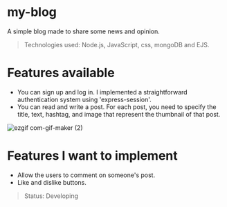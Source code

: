 # my-blog

A simple blog made to share some news and opinion.

> Technologies used: Node.js, JavaScript, css, mongoDB and EJS.

# Features available

* You can sign up and log in. I implemented a straightforward authentication system using 'express-session'.
* You can read and write a post. For each post, you need to specify the title, text, hashtag, and image that represent the thumbnail of that post.

![ezgif com-gif-maker (2)](https://user-images.githubusercontent.com/94997683/195219649-19e6dd80-9d9a-42c0-8439-834868fe8c91.gif)

# Features I want to implement

* Allow the users to comment on someone's post.
* Like and dislike buttons.

>Status: Developing
